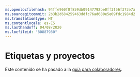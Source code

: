 ```yaml
---
ms.openlocfilehash: 94ffe960f0f859db09147792be0ff3f56f373e7a
ms.sourcegitcommit: 2b3b2d684259463ddfc76ad680e5e09fdc1984d2
ms.translationtype: HT
ms.contentlocale: es-ES
ms.lasthandoff: 04/08/2020
ms.locfileid: "80887980"
---
```

# <a name="labels-and-projects"></a>Etiquetas y proyectos

Este contenido se ha pasado a la [guía para colaboradores](https://docs.microsoft.com/contribute/dotnet/labels-projects).
